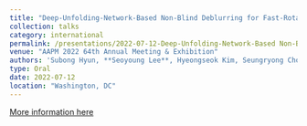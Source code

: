 ```yaml
---
title: "Deep-Unfolding-Network-Based Non-Blind Deblurring for Fast-Rotating Wide-Angle Digital Breast Tomosynthesis"
collection: talks
category: international
permalink: /presentations/2022-07-12-Deep-Unfolding-Network-Based Non-Blind Deblurring for Fast-Rotating Wide-Angle Digital Breast Tomosynthesis
venue: "AAPM 2022 64th Annual Meeting & Exhibition"
authors: 'Subong Hyun, **Seoyoung Lee**, Hyeongseok Kim, Seungryong Cho'
type: Oral
date: 2022-07-12
location: "Washington, DC"
---
```


[More information here](https://w4.aapm.org/meetings/2022AM/programInfo/programAbs.php?sid=10623&aid=65823)
